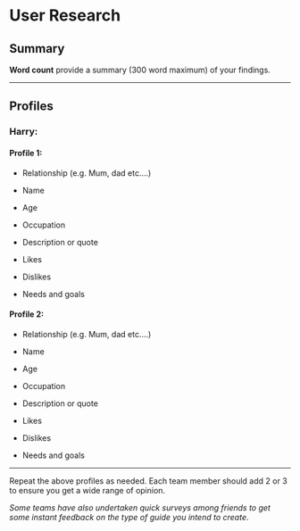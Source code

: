 # User Research

## Summary

**Word count** provide a summary (300 word maximum) of your findings.

---

## Profiles
### Harry:
#### Profile 1:
- Relationship (e.g. Mum, dad etc....)

- Name

- Age

- Occupation

- Description or quote

- Likes

- Dislikes

- Needs and goals

#### Profile 2:
- Relationship (e.g. Mum, dad etc....)

- Name

- Age

- Occupation

- Description or quote

- Likes

- Dislikes

- Needs and goals


---

<!--This can be deleted prior to submission -->

Repeat the above profiles as needed. Each team member should add 2 or 3 to ensure you get a wide range of opinion.

_Some teams have also undertaken quick surveys among friends to get some instant feedback on the type of guide you intend to create_.
